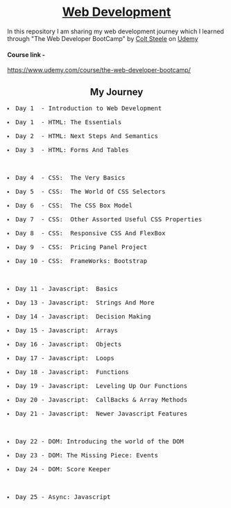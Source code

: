 
<h1 align="center"><a href="https://en.wikipedia.org/wiki/Web_development">Web Development</a></h1>
In this repository I am sharing my web development journey which I learned 
through "The Web Developer BootCamp" by <a href="https://www.udemy.com/user/coltsteele/">Colt Steele</a> on <a href="https://www.udemy.com/">Udemy</a>
<h4>Course link - </h4><a href="https://www.udemy.com/course/the-web-developer-bootcamp/">https://www.udemy.com/course/the-web-developer-bootcamp/</a>

<h2 align="center">My Journey</h2>

<pre>
<li>Day 1  - Introduction to Web Development</li>
<li>Day 1  - HTML: The Essentials</li>
<li>Day 2  - HTML: Next Steps And Semantics</li>
<li>Day 3  - HTML: Forms And Tables</li>


<li>Day 4  - CSS:  The Very Basics</li>
<li>Day 5  - CSS:  The World Of CSS Selectors</li>
<li>Day 6  - CSS:  The CSS Box Model</li>
<li>Day 7  - CSS:  Other Assorted Useful CSS Properties</li>
<li>Day 8  - CSS:  Responsive CSS And FlexBox</li>
<li>Day 9  - CSS:  Pricing Panel Project</li>
<li>Day 10 - CSS:  FrameWorks: Bootstrap</li>


<li>Day 11 - Javascript:  Basics</li>
<li>Day 13 - Javascript:  Strings And More</li>
<li>Day 14 - Javascript:  Decision Making</li>
<li>Day 15 - Javascript:  Arrays</li>
<li>Day 16 - Javascript:  Objects</li>
<li>Day 17 - Javascript:  Loops</li>
<li>Day 18 - Javascript:  Functions</li>
<li>Day 19 - Javascript:  Leveling Up Our Functions</li>
<li>Day 20 - Javascript:  CallBacks & Array Methods</li>
<li>Day 21 - Javascript:  Newer Javascript Features</li>


<li>Day 22 - DOM: Introducing the world of the DOM</li>
<li>Day 23 - DOM: The Missing Piece: Events</li>
<li>Day 24 - DOM: Score Keeper</li>


<li>Day 25 - Async: Javascript</li>
</pre>